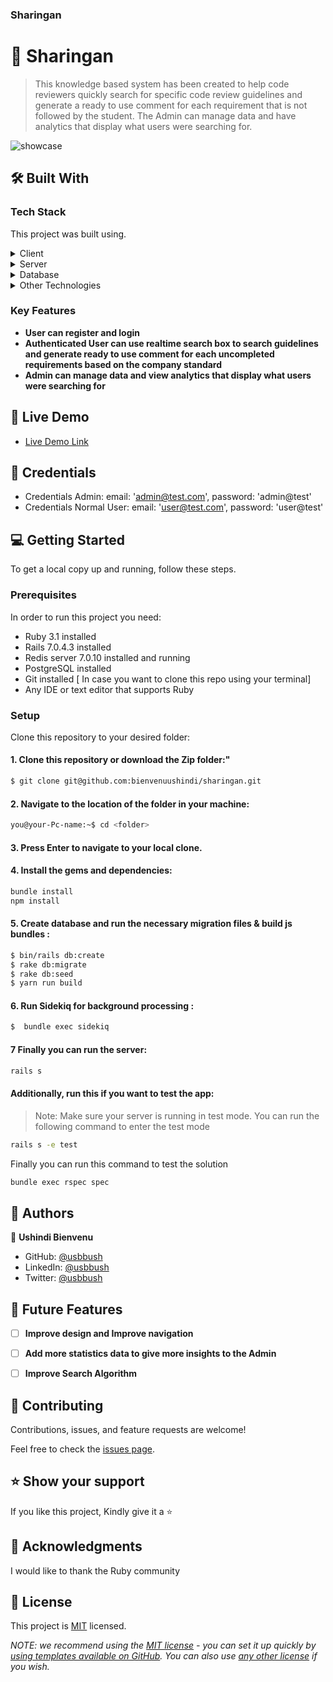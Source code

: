 <h3><b>Sharingan</b></h3>

# 📖 Sharingan <a name="about-project"></a>

> This knowledge based system has been created to help code reviewers quickly search for specific code review guidelines
> and generate a ready to use comment
> for each requirement that is not followed by the student.
> The Admin can manage data and have analytics that display what users were searching for.

![showcase](https://user-images.githubusercontent.com/26736582/232632881-aadfed3a-e105-4e13-b0e7-b858e4eb2099.png)


## 🛠 Built With <a name="built-with"></a>

### Tech Stack <a name="tech-stack"></a>

This project was built using.
<details>
  <summary>Client</summary>
  <ul>
    <li><a href="https://tailwindcss.com/">tailwind</a></li>
    <li><a href=https://www.w3schools.com/html/">HTML</a></li>
    <li><a href="https://developer.mozilla.org/en-US/docs/Web/CSS">CSS</a></li>
    <li><a href="https://stimulus.hotwired.dev/handbook/introduction">Stimulus</a></li>
  </ul>
</details>

<details>
  <summary>Server</summary>
  <ul>
    <li><a href="https://rubyonrails.org/">Ruby on Rails</a></li>
  </ul>
</details>

<details>
<summary>Database</summary>
  <ul>
    <li><a href="https://www.postgresql.org/">PostgreSQL</a></li>
  </ul>
</details>

<details>
<summary> Other Technologies </summary>
  <ul>
    <li><a href="https://github.com/sidekiq/sidekiq">Sidekiq</a></li>
    <li><a href="https://github.com/redis/redis">Redis</a></li>
  </ul>
</details>

<!-- Features -->

### Key Features <a name="key-features"></a>

- **User can register and login**
- **Authenticated User can use realtime search box to search guidelines and generate ready to use comment for
  each uncompleted requirements based on the company standard**
- **Admin can manage data and view analytics that display what users were searching for**

[//]: # (make the search box more efficient and handle thousands of requests per hour)

<!-- LIVE DEMO -->

## 🚀 Live Demo <a name="live-demo"></a>

- [Live Demo Link](https://sharingan.up.railway.app/)

## 🚀 Credentials <a name="live-demo"></a>
- Credentials Admin: email: 'admin@test.com', password: 'admin@test'
- Credentials Normal User: email: 'user@test.com', password: 'user@test'

<!-- ## 🚀 Video <a name="live-demo"></a> -->

<!-- - [Video Presentation](https://www.loom.com/share/7af84a32634b45a0b6b45efb63743b69) -->



<!-- GETTING STARTED -->

## 💻 Getting Started <a name="getting-started"></a>

To get a local copy up and running, follow these steps.

### Prerequisites

In order to run this project you need:

- Ruby 3.1 installed
- Rails 7.0.4.3 installed
- Redis server 7.0.10 installed and running 
- PostgreSQL installed
- Git installed [ In case you want to clone this repo using your terminal]
- Any IDE or text editor that supports Ruby

### Setup

Clone this repository to your desired folder:

#### 1. Clone this repository or download the Zip folder:"

```bash command
$ git clone git@github.com:bienvenuushindi/sharingan.git
```

#### 2. Navigate to the location of the folder in your machine:

```bash command
you@your-Pc-name:~$ cd <folder>
```

#### 3. Press Enter to navigate to your local clone.

#### 4. Install the gems and dependencies:

```bash command
bundle install
npm install
```

#### 5. Create database and run the necessary migration files & build js bundles :

```bash command
$ bin/rails db:create
$ rake db:migrate
$ rake db:seed
$ yarn run build
```

#### 6. Run Sidekiq for background processing :

```bash command
$  bundle exec sidekiq 
```

#### 7 Finally you can run the server:

```bash command
rails s
```

#### Additionally, run this if you want to test the app:

> Note: Make sure your server is running in test mode. You can run the following command to enter the test mode
```bash command
rails s -e test
```
Finally you can run this command to test the solution
```bash command
bundle exec rspec spec
```


<!-- AUTHOR -->

## 👥 Authors <a name="authors"></a>

👤 **Ushindi Bienvenu**

- GitHub: [@usbbush](https://github.com/bienvenuushindi)
- LinkedIn: [@usbbush](https://www.linkedin.com/in/usbbush/)
- Twitter: [@usbbush](https://www.twitter.com/usbbush/)



<!-- FUTURE FEATURES -->

## 🔭 Future Features <a name="future-features"></a>

- [ ] **Improve design and Improve navigation**
- [ ] **Add more statistics data to give more insights to the Admin**
- [ ] **Improve Search Algorithm**



<!-- CONTRIBUTING -->

## 🤝 Contributing <a name="contributing"></a>

Contributions, issues, and feature requests are welcome!

Feel free to check the [issues page](../../issues/).



<!-- SUPPORT -->

## ⭐️ Show your support <a name="support"></a>

If you like this project, Kindly give it a ⭐



<!-- ACKNOWLEDGEMENTS -->

## 🙏 Acknowledgments <a name="acknowledgements"></a>

I would like to thank the Ruby community



<!-- LICENSE -->

## 📝 License <a name="license"></a>

This project is [MIT](./LICENSE) licensed.

_NOTE: we recommend using the [MIT license](https://choosealicense.com/licenses/mit/) - you can set it up quickly
by [using templates available on GitHub](https://docs.github.com/en/communities/setting-up-your-project-for-healthy-contributions/adding-a-license-to-a-repository).
You can also use [any other license](https://choosealicense.com/licenses/) if you wish._


